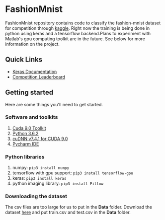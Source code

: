 # FashionMnist
FashionMnist repository contains code to classify the fashion-mnist dataset for competition through [kaggle](https://www.kaggle.com/). 
Right now the training is being done in python using keras and a tensorflow backend.Plans to experiment with Matlab's gpu 
computing toolkit are in the future. See below for more information on the project.

## Quick Links
- [Keras Documentation](https://keras.io/)
- [Competition Leaderboard](https://www.kaggle.com/c/uwb-css-485-fall-2018/leaderboard)

## Getting started
Here are some things you'll need to get started.

### Software and toolkits
1. [Cuda 9.0 Toolkit](https://developer.nvidia.com/cuda-90-download-archive?target_os=Windows&target_arch=x86_64)
2. [Python 3.6.2](https://www.python.org/downloads/release/python-362/)
3. [cuDNN v7.4.1 for CUDA 9.0](https://developer.nvidia.com/rdp/cudnn-download)
4. [Pycharm IDE](https://developer.nvidia.com/rdp/cudnn-download)

### Python libraries
1. numpy: `pip3 install numpy`
2. tensorflow with gpu support: `pip3 install tensorflow-gpu`
3. keras: `pip3 install keras`
4. python imaging library: `pip3 install Pillow`

### Downloading the dataset
The csv files are too large for us to put in the **Data** folder. Download the dataset [here](https://www.kaggle.com/c/10548/download-all) and put train.csv and test.csv in the **Data** folder.